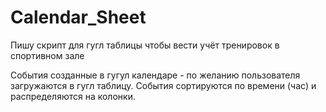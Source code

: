 # Calendar_Sheet

Пишу скрипт для гугл таблицы чтобы вести учёт тренировок в спортивном зале

События созданные в гугул календаре - по желанию пользователя загружаются в гугл таблицу.
События сортируются по времени (час) и распределяются на колонки. 
